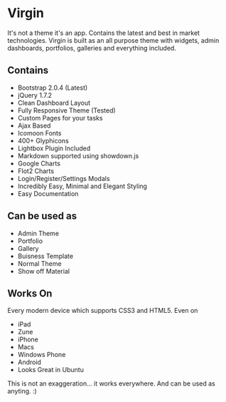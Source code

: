 Virgin
======

It's not a theme it's an app. Contains the latest and best in market technologies.
Virgin is built as an all purpose theme with widgets, admin dashboards, portfolios, galleries and everything included.

Contains
--------
 - Bootstrap 2.0.4 (Latest)
 - jQuery 1.7.2
 - Clean Dashboard Layout
 - Fully Responsive Theme (Tested)
 - Custom Pages for your tasks
 - Ajax Based
 - Icomoon Fonts
 - 400+ Glyphicons
 - Lightbox Plugin Included
 - Markdown supported using showdown.js
 - Google Charts
 - Flot2 Charts
 - Login/Register/Settings Modals
 - Incredibly Easy, Minimal and Elegant Styling
 - Easy Documentation


Can be used as
--------------
 - Admin Theme
 - Portfolio
 - Gallery
 - Buisness Template
 - Normal Theme
 - Show off Material

Works On
--------
Every modern device which supports CSS3 and HTML5.
Even on
 - iPad 
 - Zune
 - iPhone
 - Macs
 - Windows Phone
 - Android
 - Looks Great in Ubuntu
     
This is not an exaggeration... it works everywhere. And can be used as anyting. :)

